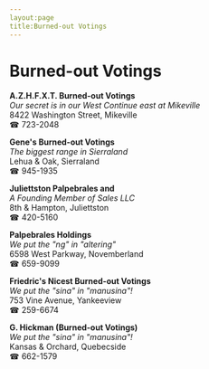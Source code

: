 ```yaml
---
layout:page
title:Burned-out Votings
---
```

# Burned-out Votings

**A.Z.H.F.X.T. Burned-out Votings**  
_Our secret is in our West 
Continue east at Mikeville_  
8422 Washington Street, Mikeville  
☎ 723-2048



**Gene's Burned-out Votings**  
_The biggest range in Sierraland_  
Lehua & Oak, Sierraland  
☎ 945-1935



**Juliettston Palpebrales and**  
_A Founding Member of Sales LLC_  
8th & Hampton, Juliettston  
☎ 420-5160



**Palpebrales Holdings**  
_We put the "ng" in "altering"_  
6598 West Parkway, Novemberland  
☎ 659-9099



**Friedric's Nicest Burned-out Votings**  
_We put the "sina" in "manusina"!_  
753 Vine Avenue, Yankeeview  
☎ 259-6674



**G. Hickman (Burned-out Votings)**  
_We put the "sina" in "manusina"!_  
Kansas & Orchard, Quebecside  
☎ 662-1579



